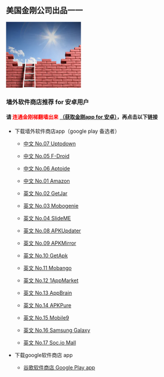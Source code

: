 ## 美国金刚公司出品一一

![image](l-w-s-athird.png)


### 墙外软件商店推荐 for 安卓用户
#### 请<font color="Red"> 连通金刚梯翻墙出来 </font>[（获取金刚app for 安卓）](https://a2zitpro.github.io/web/dl)，再点击以下链接


- 下载墙外软件商店app（google play 备选者）
  - [中文 No.07 Uptodown](https://uptodown-android.cn.uptodown.com/android/download)
  - [中文 No.05 F-Droid](https://F-droid.org/)
  - [中文 No.06 Aptoide](https://cn.aptoide.com/download)
  - [中文 No.01 Amazon](https://www.amazon.cn/gp/mas/blp/install/ref=mas_rw_hw?campaign=DLP&channel=3240&asin=&appVersion=stable&appName=hollywood&isMLP=1&startassist=false)

  - [英文 No.02 GetJar](https://www.getjar.com/download-app/?u=%2Fdownload%2F16914%2F92497%2F%3Ft%3D1573134913&a=GetJar%20Apps&f=395241_640489__app-getJar-release.apk)
  - [英文 No.03 Mobogenie](https://mobogenie.en.softonic.com/android/download)
  - [英文 No.04 SlideME](http://m.slideme.org/application/slideme-marketplace)
  - [英文 No.08 APKUpdater](https://apkupdater.en.uptodown.com/android/download)
  - [英文 No.09 APKMirror](https://apkmirror.en.uptodown.com/android/download)
  - [英文 No.10 GetApk](http://download2268.mediafire.com/0t1rknce26og/n2s3trfhxv6so0q/getapk2.0.4.apk)
  - [英文 No.11 Mobango](https://m.apkpure.com/mobango-app-store/com.appswiz.mobangoappstorehgaje/download?from=details)
  - [英文 No.12 1AppMarket](https://m.apkpure.com/app-market/com.vicinfotech.vicappmarket.appmarket/download?from=details)
  - [英文 No.13 AppBrain](https://appbrain-app-market.en.uptodown.com/android/download)
  - [英文 No.14 APKPure](https://m.apkpure.com/apkpure/com.apkpure.aegon/download?from=aegon_m)
  - [英文 No.15 Mobile9](https://mobile9-deco.en.uptodown.com/android/download)
  - [英文 No.16 Samsung Galaxy](https://galaxy-apps.en.uptodown.com/android/download)
  - [英文 No.17 Soc.io Mall](https://aapks.com/download.php?dl=19025300)

- 下载google软件商店 app
  - [谷歌软件商店 Google Play app](https://a2zitpro.github.io/web/downloadgoogleplayapp)    

